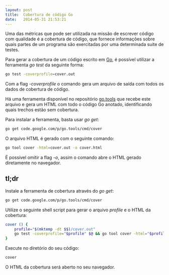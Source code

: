 ```yaml
---
layout: post
title:  Cobertura de código Go
date:   2014-05-31 21:53:21
---
```

Uma das métricas que pode ser utilizada na missão de escrever código com
qualidade é a cobertura de código, que fornece informações sobre quais partes de
um programa são exercitadas por uma determinada suite de testes.

Para gerar a cobertura de um código escrito em [Go][1], é possível utilizar a
ferramenta *go test* da seguinte forma:

```bash
go test -coverprofile=cover.out
```

Com a flag *-coverprofile* o comando gera um arquivo de saída com todos os dados
de cobertura de código.

Há uma ferramenta disponível no repositório [go.tools][2] que recebe este
arquivo e gera um HTML com todo o código Go anotado, identificando quais trechos
estão sem cobertura.

Para instalar a ferramenta, basta usar *go get*:

```bash
go get code.google.com/p/go.tools/cmd/cover
```

O arquivo HTML é gerado com o seguinte comando:

```bash
go tool cover -html=cover.out -o cover.html
```

É possível omitir a flag *-o*, assim o comando abre o HTML gerado diretamente no
navegador.

## tl;dr

Instale a ferramenta de cobertura através do *go get*:

```bash
go get code.google.com/p/go.tools/cmd/cover
```

Utilize o seguinte shell script para gerar o arquivo *profile* e o HTML da
cobertura:

```bash
cover () {
    profile="$(mktemp -dt $$)/cover.out"
    go test -coverprofile="$profile" $@ && go tool cover -html="$profile"
}
```

Execute no diretório do seu código:

```bash
cover
```

O HTML da cobertura será aberto no seu navegador.

[1]: http://golang.org/
[2]: https://code.google.com/p/go.tools
